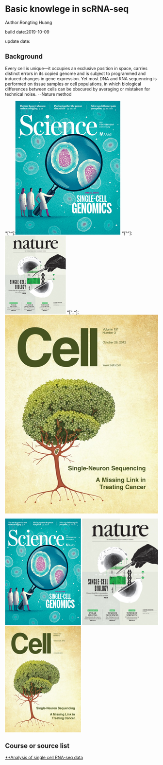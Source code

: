 # Basic knowlege in scRNA-seq
Author:Rongting Huang

build date:2019-10-09

update date:

## Background

Every cell is unique—it occupies an exclusive position in space, carries distinct errors in its copied genome and is subject to programmed and induced changes in gene expression. Yet most DNA and RNA sequencing is performed on tissue samples or cell populations, in which biological differences between cells can be obscured by averaging or mistaken for technical noise.
--Nature method

*[^_^]:![Science2017](./image/scRNA-seq/Science_Oct2017.gif)
*[^_^]:![Nature2017](./image/scRNA-seq/nature-v547-n7661.png)
*[^_^]:![cell2012](./image/scRNA-seq/cellcover.tif.jpg)

<img src="./image/scRNA-seq/Science_Oct2017.gif" width=250 height =350>
<img src="./image/scRNA-seq/nature-v547-n7661.png" width=250 height =350>
<img src="./image/scRNA-seq/cellcover.tif.jpg" width=250 height =350>

## Course or source list

[**Analysis of single cell RNA-seq data](https://scrnaseq-course.cog.sanger.ac.uk/website/index.html)

